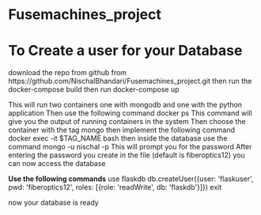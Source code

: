 # Fusemachines_project
<h1> To Create a user for your Database</h1>
download the repo from github from https://github.com/NischalBhandari/Fusemachines_project.git
then run the docker-compose build
then run docker-compose up 

This will run two containers one with mongodb and one with the python application 
Then use the following command 
docker ps 
This command will give you the output of running containers in the system
Then choose the container with the tag mongo
then implement the following command
docker exec -it $TAG_NAME bash
then inside the database use the command 
mongo -u nischal -p
This will prompt you for the password
After entering the password you create in the file (default is fiberoptics12)
you can now access the database

**Use the following commands**
use flaskdb
db.createUser({user: 'flaskuser', pwd: 'fiberoptics12', roles: [{role: 'readWrite', db: 'flaskdb'}]})
exit


now your database is ready 
